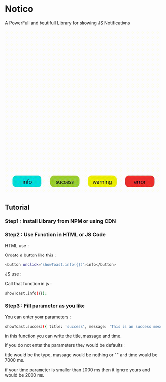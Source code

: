# Notico
A PowerFull and beutifull Library for showing JS Notifications

<div align=center width="300">
    <img src="./gif/gif.gif" alt="Notification Gif" />
</div>

## Tutorial

### Step1 : Install Library from NPM or using CDN

### Step2 : Use Function in HTML or JS Code

HTML use :

Create a button like this :
```sh
<button onclick="showToast.info({})">info</button>
```

JS use :

Call that function in js :
```sh
showToast.info({});
```

### Step3 : Fill parameter as you like

You can enter your parameters :

```sh
showToast.success({ title: 'success', message: 'This is an success message', time: 7000 });
```

in this function you can write the title, massage and time.

if you do not enter the parameters they would be defaults :

title would be the type, massage would be nothing or "" and time would be 7000 ms.

if your time parameter is smaller than 2000 ms then it ignore yours and would be 2000 ms.
